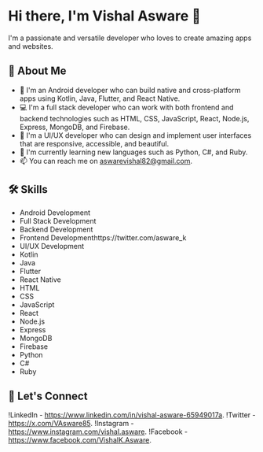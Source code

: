 # Hi there, I'm Vishal Asware 👋

I'm a passionate and versatile developer who loves to create amazing apps and websites.

## 🚀 About Me
- 📱 I'm an Android developer who can build native and cross-platform apps using Kotlin, Java, Flutter, and React Native.
- 💻 I'm a full stack developer who can work with both frontend and backend technologies such as HTML, CSS, JavaScript, React, Node.js, Express, MongoDB, and Firebase.
- 🎨 I'm a UI/UX developer who can design and implement user interfaces that are responsive, accessible, and beautiful.
- 🌱 I'm currently learning new languages such as Python, C#, and Ruby.
- 📫 You can reach me on aswarevishal82@gmail.com.

## 🛠️ Skills
- Android Development
- Full Stack Development
- Backend Development
- Frontend Developmenthttps://twitter.com/asware_k
- UI/UX Development
- Kotlin
- Java
- Flutter
- React Native
- HTML
- CSS
- JavaScript
- React
- Node.js
- Express
- MongoDB
- Firebase
- Python
- C#
- Ruby

## 🙌 Let's Connect
!LinkedIn - https://www.linkedin.com/in/vishal-asware-65949017a.
!Twitter - https://x.com/VAsware85.
!Instagram - https://www.instagram.com/vishal.asware.
!Facebook - https://www.facebook.com/VishalK.Asware.
